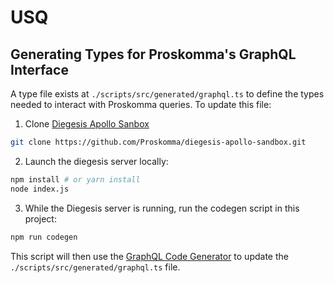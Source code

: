 # USQ

## Generating Types for Proskomma's GraphQL Interface

A type file exists at `./scripts/src/generated/graphql.ts` to define
the types needed to interact with Proskomma queries. To update this
file:

1. Clone [Diegesis Apollo Sanbox](https://github.com/Proskomma/diegesis-apollo-sandbox)

```sh
git clone https://github.com/Proskomma/diegesis-apollo-sandbox.git
```

2. Launch the diegesis server locally:

```sh
npm install # or yarn install
node index.js
```

3. While the Diegesis server is running, run the codegen script in
   this project:

```sh
npm run codegen
```

This script will then use the [GraphQL Code Generator](https://the-guild.dev/graphql/codegen) to update the `./scripts/src/generated/graphql.ts` file.

